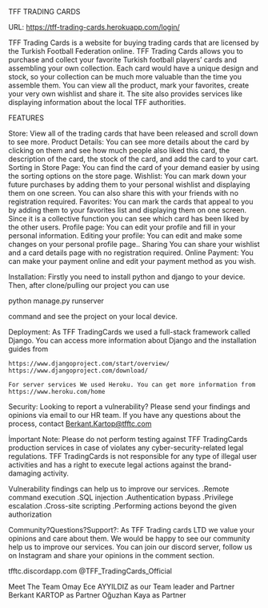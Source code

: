 TFF TRADING CARDS

URL: https://tff-trading-cards.herokuapp.com/login/

TFF Trading Cards is a website for buying trading cards that are licensed by the Turkish Football Federation online. TFF Trading Cards allows you to purchase and collect your favorite Turkish football players’ cards and assembling your own collection. Each card would have a unique design and stock, so your collection can be much more valuable than the time you assemble them. You can view all the product, mark your favorites, create your very own wishlist and share it. The site also provides services like displaying information about the local TFF authorities.


FEATURES

  Store:
    View all of the trading cards that have been released and scroll down to see more.
    Product Details:
    You can see more details about the card by clicking on them and see how much people also liked this card, the description of the card, the stock of the card, and add the card to your cart.
    Sorting in Store Page: 
    You can find the card of your demand easier by using the sorting options on the store page.
    Wishlist:
    You can mark down your future purchases by adding them to your personal wishlist and displaying them on one screen. You can also share this with your friends with no registration required.
    Favorites: 
    You can mark the cards that appeal to you by adding them to your favorites list and displaying them on one screen. Since it is a collective function you can see which card has been liked by the other users.
    Profile page:
    You can edit your profile and fill in your personal information.
    Editing your profile:
    You can edit and make some changes on your personal profile page..
    Sharing
    You can share your wishlist and a card details page with no registration required.
    Online Payment: You can make your payment online and edit your payment method as you wish.


  Installation: Firstly you need to install python and django to your device. Then, after clone/pulling our project you can use 
  
  python manage.py runserver 
  
  command and see the project on your local device.

  Deployment: 
    As TFF TradingCards we used a full-stack framework called Django. You can access more information about Django and the installation guides from 

    https://www.djangoproject.com/start/overview/
    https://www.djangoproject.com/download/

    For server services We used Heroku. You can get more information from https://www.heroku.com/home

Security:
  Looking to report a vulnerability? Please send your findings and opinions via email to our HR team.
  If you have any questions about the process, contact Berkant.Kartop@tfftc.com

İmportant Note: Please do not perform testing against TFF TradingCards production services in case of violates any cyber-security-related legal regulations. TFF TradingCards is not responsible for any type of illegal user activities and has a right to execute legal actions against the brand-damaging activity.


Vulnerability findings can help us to improve our services.
  .Remote command execution
  .SQL injection
  .Authentication bypass
  .Privilege escalation
  .Cross-site scripting
  .Performing actions beyond the given authorization


Community?Questions?Support?:
  As TFF Trading cards LTD we value your opinions and care about them. We would be happy to see our community help us to improve our services. You can join our discord server, follow us on Instagram and share your opinions in the comment section.

tfftc.discordapp.com
@TFF_TradingCards_Official

Meet The Team
Omay Ece AYYILDIZ as our Team leader and Partner
Berkant KARTOP as Partner
Oğuzhan Kaya as Partner







